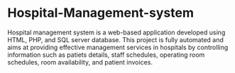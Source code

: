 # Hospital-Management-system
Hospital management system is a web-based application developed using HTML, PHP, and SQL server database. This project is fully automated and aims at providing effective management services in hospitals by controlling information such as patiets details, staff schedules, operating room schedules, room availability, and patient invoices. 
